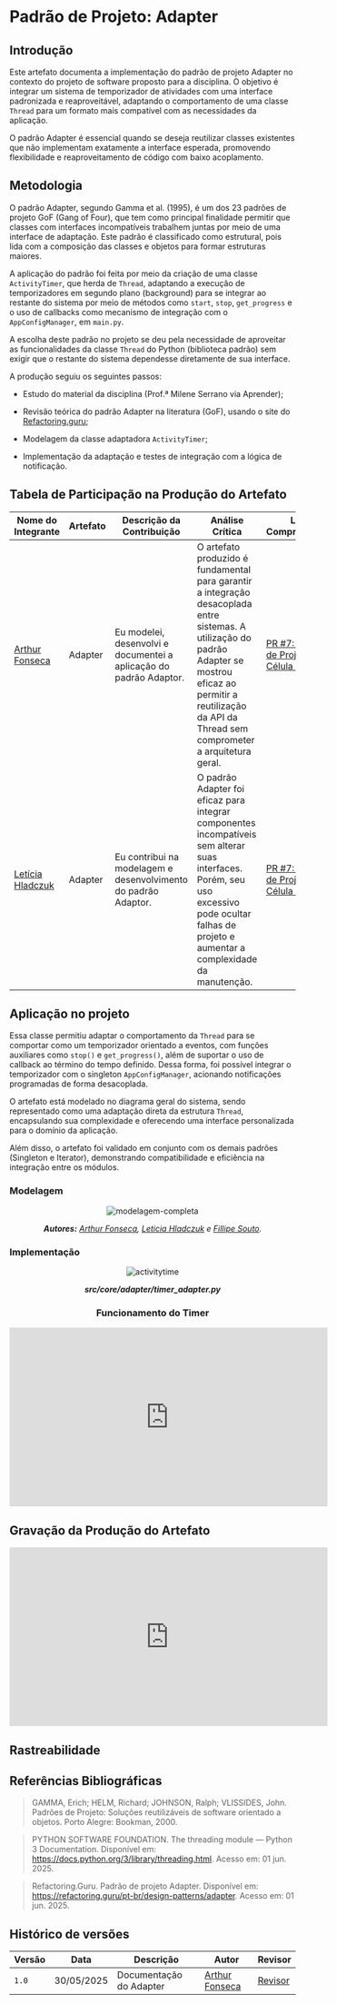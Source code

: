 # __Padrão de Projeto: Adapter__

## __Introdução__

Este artefato documenta a implementação do padrão de projeto Adapter no contexto do projeto de software proposto para a disciplina. O objetivo é integrar um sistema de temporizador de atividades com uma interface padronizada e reaproveitável, adaptando o comportamento de uma classe `Thread` para um formato mais compatível com as necessidades da aplicação.

O padrão Adapter é essencial quando se deseja reutilizar classes existentes que não implementam exatamente a interface esperada, promovendo flexibilidade e reaproveitamento de código com baixo acoplamento.

## __Metodologia__

O padrão Adapter, segundo Gamma et al. (1995), é um dos 23 padrões de projeto GoF (Gang of Four), que tem como principal finalidade permitir que classes com interfaces incompatíveis trabalhem juntas por meio de uma interface de adaptação. Este padrão é classificado como estrutural, pois lida com a composição das classes e objetos para formar estruturas maiores.

A aplicação do padrão foi feita por meio da criação de uma classe `ActivityTimer`, que herda de `Thread`, adaptando a execução de temporizadores em segundo plano (background) para se integrar ao restante do sistema por meio de métodos como `start`, `stop`, `get_progress` e o uso de callbacks como mecanismo de integração com o `AppConfigManager`, em `main.py`.

A escolha deste padrão no projeto se deu pela necessidade de aproveitar as funcionalidades da classe `Thread` do Python (biblioteca padrão) sem exigir que o restante do sistema dependesse diretamente de sua interface.

A produção seguiu os seguintes passos:

- Estudo do material da disciplina (Prof.ª Milene Serrano via Aprender);

- Revisão teórica do padrão Adapter na literatura (GoF), usando o site do [Refactoring.guru](https://refactoring.guru/pt-br/design-patterns/adapter);

- Modelagem da classe adaptadora `ActivityTimer`;

- Implementação da adaptação e testes de integração com a lógica de notificação.

## __Tabela de Participação na Produção do Artefato__

<center>

| <center>Nome do<br>Integrante | <center>Artefato | <center>Descrição da<br>Contribuição | <center>Análise Crítica | <center>Link Comprobatório |
|------------|----------|------------|------------|---------|
|  [Arthur Fonseca](https://github.com/arthurfonsecaa)| Adapter | Eu modelei, desenvolvi e documentei a aplicação do padrão Adaptor.| O artefato produzido é fundamental para garantir a integração desacoplada entre sistemas. A utilização do padrão Adapter se mostrou eficaz ao permitir a reutilização da API da Thread sem comprometer a arquitetura geral. | [PR #7: Padrões de Projeto: Célula 02](https://github.com/UnBArqDsw2025-1-Turma01/2025.1-T01-_G3_EuMeAmo_Entrega_03/pull/7) |
|  [Letícia Hladczuk](https://github.com/HladczukLe)| Adapter | Eu contribui na modelagem e desenvolvimento do padrão Adaptor.| O padrão Adapter foi eficaz para integrar componentes incompatíveis sem alterar suas interfaces. Porém, seu uso excessivo pode ocultar falhas de projeto e aumentar a complexidade da manutenção.| [PR #7: Padrões de Projeto: Célula 02](https://github.com/UnBArqDsw2025-1-Turma01/2025.1-T01-_G3_EuMeAmo_Entrega_03/pull/7) |

</center>


## __Aplicação no projeto__

Essa classe permitiu adaptar o comportamento da `Thread` para se comportar como um temporizador orientado a eventos, com funções auxiliares como `stop()` e `get_progress()`, além de suportar o uso de callback ao término do tempo definido. Dessa forma, foi possível integrar o temporizador com o singleton `AppConfigManager`, acionando notificações programadas de forma desacoplada.

O artefato está modelado no diagrama geral do sistema, sendo representado como uma adaptação direta da estrutura `Thread`, encapsulando sua complexidade e oferecendo uma interface personalizada para o domínio da aplicação.

Além disso, o artefato foi validado em conjunto com os demais padrões (Singleton e Iterator), demonstrando compatibilidade e eficiência na integração entre os módulos.


### __Modelagem__

<center>

![modelagem-completa](../assets/celula02/adapter/modelagem-completa.png)

_**Autores:** [Arthur Fonseca](), [Leticia Hladczuk]() e [Fillipe Souto]()._

</center>

### __Implementação__


<center>

![activitytime](../assets/celula02/adapter/activitytimer.png)

_**src/core/adapter/timer_adapter.py**_

### __Funcionamento do Timer__

<iframe width="560" height="315" src="https://www.youtube.com/embed/zfsI5L--x5c?si=MzqqcT8fHyHleIi1&amp;start=148" title="YouTube video player" frameborder="0" allow="accelerometer; autoplay; clipboard-write; encrypted-media; gyroscope; picture-in-picture; web-share" referrerpolicy="strict-origin-when-cross-origin" allowfullscreen></iframe>

</center>


## __Gravação da Produção do Artefato__

<center>

<iframe width="560" height="315" src="https://www.youtube.com/embed/hBBzDHLvbuk?si=dSW_9b035BPHkdQc" title="YouTube video player" frameborder="0" allow="accelerometer; autoplay; clipboard-write; encrypted-media; gyroscope; picture-in-picture; web-share" referrerpolicy="strict-origin-when-cross-origin" allowfullscreen></iframe>

</center>

## __Rastreabilidade__

## __Referências Bibliográficas__

> GAMMA, Erich; HELM, Richard; JOHNSON, Ralph; VLISSIDES, John. Padrões de Projeto: Soluções reutilizáveis de software orientado a objetos. Porto Alegre: Bookman, 2000.

> PYTHON SOFTWARE FOUNDATION. The threading module — Python 3 Documentation. Disponível em: https://docs.python.org/3/library/threading.html. Acesso em: 01 jun. 2025.

> Refactoring.Guru. Padrão de projeto Adapter. Disponível em: https://refactoring.guru/pt-br/design-patterns/adapter. Acesso em: 01 jun. 2025.




## __Histórico de versões__

| Versão | Data | Descrição | Autor | Revisor |
|--------|------|-----------|-------|---------|
| `1.0`  | 30/05/2025 | Documentação do Adapter | [Arthur Fonseca](https://github.com/arthurfonsecaa) | [Revisor]()| 